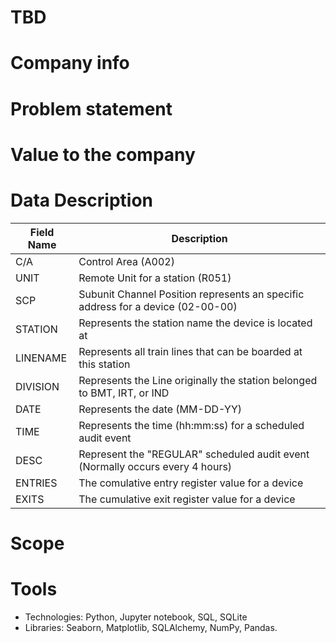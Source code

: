 # TBD


# Company info


# Problem statement


# Value to the company



# Data Description



| Field Name | Description                                                                     |
|------------|---------------------------------------------------------------------------------|
| C/A        | Control Area (A002)                                                             |
| UNIT       | Remote Unit for a station (R051)                                                |
| SCP        | Subunit Channel Position represents an specific address for a device (02-00-00) |
| STATION    | Represents the station name the device is located at                            |
| LINENAME   | Represents all train lines that can be boarded at this station                  |
| DIVISION   | Represents the Line originally the station belonged to BMT, IRT, or IND         |
| DATE       | Represents the date (MM-DD-YY)                                                  |
| TIME       | Represents the time (hh:mm:ss) for a scheduled audit event                      |
| DESC       | Represent the "REGULAR" scheduled audit event (Normally occurs every 4 hours)   |
| ENTRIES    | The comulative entry register value for a device                                |
| EXITS      | The cumulative exit register value for a device                                 |

# Scope


# Tools
* Technologies: Python, Jupyter notebook, SQL, SQLite
* Libraries: Seaborn, Matplotlib, SQLAlchemy, NumPy, Pandas.

